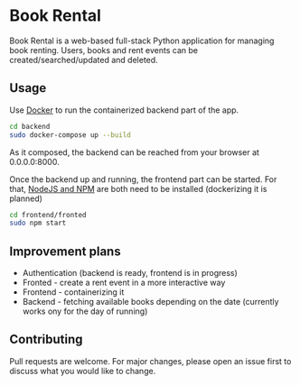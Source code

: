 # Book Rental 

Book Rental is a web-based full-stack Python application for managing book renting.
Users, books and rent events can be created/searched/updated and deleted.

## Usage

Use [Docker](https://www.docker.com/) to run the containerized backend part of the app.

```bash
cd backend
sudo docker-compose up --build
```

As it composed, the backend can be reached from your browser at 0.0.0.0:8000.

Once the backend up and running, the frontend part can be started.
For that, [NodeJS and NPM](https://kinsta.com/blog/how-to-install-node-js/) are both need to be installed (dockerizing it is planned)

```bash
cd frontend/fronted
sudo npm start
```

## Improvement plans

- Authentication (backend is ready, frontend is in progress)
- Fronted - create a rent event in a more interactive way
- Frontend - containerizing it
- Backend - fetching available books depending on the date (currently works ony for the day of running)

## Contributing

Pull requests are welcome. For major changes, please open an issue first
to discuss what you would like to change.


